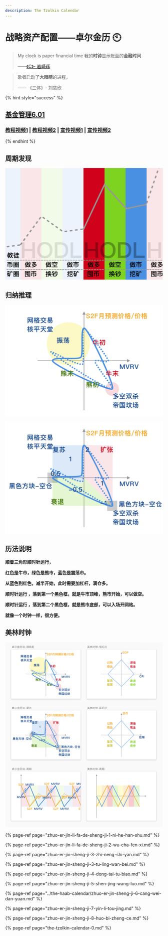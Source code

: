 ```yaml
---
description: The Tzolkin Calendar
---
```


# 战略资产配置——卓尔金历 🕙

> My clock is paper financial time    我的**时钟**显示账面的**金融时间**
>
> ——[《C》-  岩崎琢](https://music.163.com/#/song?id=22713696)

> 歌者启动了**大眼睛**的进程。
>
> —— 《三体》- 刘慈欣

{% hint style="success" %}
## [基金管理6.01](https://share.weiyun.com/DthR1zgk)

### [教程视频1](https://www.bilibili.com/video/BV1K64y1S7FS)  \|  [教程视频2](https://www.bilibili.com/video/BV16X4y1g7tH/)  \|  [宣传视频1](https://www.bilibili.com/video/BV13x411R7Lf)  \|  [宣传视频2](https://www.bilibili.com/video/BV1zW411D7gJ)
{% endhint %}

## **周期发现**

![](../../../.gitbook/assets/zhuo-er-jin-li-fa-da-zhou-qi-.png)

## 归纳推理

![&#x5353;&#x5C14;&#x91D1;&#x5386;&#x6CD5;](../../../.gitbook/assets/zhuo-er-jin-li-fa-ling-hang-duo-.png)

![&#x56FE;&#x4E2D;&#x6570;&#x5B57;&#x6307;&#x7684;&#x662F;&#x63A8;&#x8350;&#x4ED3;&#x4F4D;](../../../.gitbook/assets/zhuo-er-jin-li-fa-lei-da-.png)

## **历法**说明

**顺着三角形顺时针运行，**

**红色是牛市，绿色是熊市，蓝色是震荡市。** 

**从蓝色到红色，减半开始，此时需要加杠杆，满仓多。**

**顺时针运行 ，落到第一个黑色框，就是牛市顶峰，熊市开始，可以做空。** 

**顺时针运行 ，落到第二个黑色框，就是熊市底部，可以入场开网格。**

**就像一个时钟一样，很方便。**

## **美林时钟**



![](../../../.gitbook/assets/ping-mu-kuai-zhao-20210403-shang-wu-10.44.27.png)

{% page-ref page="zhuo-er-jin-li-fa-de-sheng-ji-1-ni-he-han-shu.md" %}

{% page-ref page="zhuo-er-jin-li-fa-de-sheng-ji-2-wu-cha-fen-xi.md" %}

{% page-ref page="zhuo-er-jin-sheng-ji-3-zhi-neng-shi-yan.md" %}

{% page-ref page="zhuo-er-jin-sheng-ji-3-tu-ling-wan-bei.md" %}

{% page-ref page="zhuo-er-jin-sheng-ji-4-dong-tai-tu-biao.md" %}

{% page-ref page="zhuo-er-jin-sheng-ji-5-shen-jing-wang-luo.md" %}

{% page-ref page="../the-haab-calendar/zhuo-er-jin-sheng-ji-6-cang-wei-dan-yuan.md" %}

{% page-ref page="zhuo-er-jin-sheng-ji-7-yin-li-tou-jing.md" %}

{% page-ref page="zhuo-er-jin-sheng-ji-8-huo-bi-zheng-ce.md" %}



{% page-ref page="the-tzolkin-calendar-0.md" %}

